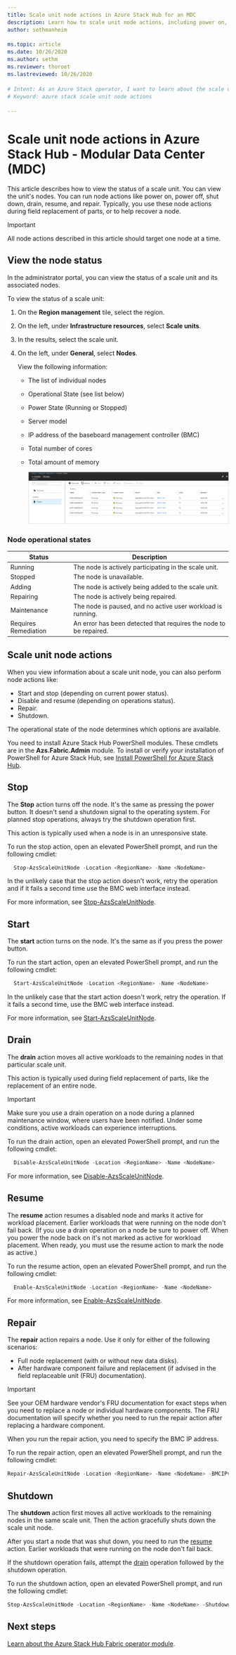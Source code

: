 ```yaml
---
title: Scale unit node actions in Azure Stack Hub for an MDC
description: Learn how to scale unit node actions, including power on, power off, disable, resume, and view node status in Azure Stack Hub integrated systems.
author: sethmanheim

ms.topic: article
ms.date: 10/26/2020
ms.author: sethm
ms.reviewer: thoroet
ms.lastreviewed: 10/26/2020

# Intent: As an Azure Stack operator, I want to learn about the scale unit node actions I can take.
# Keyword: azure stack scale unit node actions

---
```



# Scale unit node actions in Azure Stack Hub - Modular Data Center (MDC)

This article describes how to view the status of a scale unit. You can view the unit's nodes. You can run node actions like power on, power off, shut down, drain, resume, and repair. Typically, you use these node actions during field replacement of parts, or to help recover a node.

> [!Important]  
> All node actions described in this article should target one node at a time.

## View the node status

In the administrator portal, you can view the status of a scale unit and its associated nodes.

To view the status of a scale unit:

1. On the **Region management** tile, select the region.
2. On the left, under **Infrastructure resources**, select **Scale units**.
3. In the results, select the scale unit.
4. On the left, under **General**, select **Nodes**.

   View the following information:

   - The list of individual nodes
   - Operational State (see list below)
   - Power State (Running or Stopped)
   - Server model
   - IP address of the baseboard management controller (BMC)
   - Total number of cores
   - Total amount of memory

     ![status of a scale unit](media/azure-stack-node-actions/multinode-actions.png)

### Node operational states

| Status | Description |
|----------------------|-------------------------------------------------------------------|
| Running | The node is actively participating in the scale unit. |
| Stopped | The node is unavailable. |
| Adding | The node is actively being added to the scale unit. |
| Repairing | The node is actively being repaired. |
| Maintenance | The node is paused, and no active user workload is running. |
| Requires Remediation | An error has been detected that requires the node to be repaired. |

## Scale unit node actions

When you view information about a scale unit node, you can also perform node actions like:

 - Start and stop (depending on current power status).
 - Disable and resume (depending on operations status).
 - Repair.
 - Shutdown.

The operational state of the node determines which options are available.

You need to install Azure Stack Hub PowerShell modules. These cmdlets are in the **Azs.Fabric.Admin** module. To install or verify your installation of PowerShell for Azure Stack Hub, see [Install PowerShell for Azure Stack Hub](../../operator/powershell-install-az-module.md).

## Stop

The **Stop** action turns off the node. It's the same as pressing the power button. It doesn't send a shutdown signal to the operating system. For planned stop operations, always try the shutdown operation first.

This action is typically used when a node is in an unresponsive state.

To run the stop action, open an elevated PowerShell prompt, and run the following cmdlet:

```powershell  
  Stop-AzsScaleUnitNode -Location <RegionName> -Name <NodeName>
```

In the unlikely case that the stop action doesn't work, retry the operation and if it fails a second time use the BMC web interface instead.

For more information, see [Stop-AzsScaleUnitNode](/powershell/module/azs.fabric.admin/stop-azsscaleunitnode).

## Start

The **start** action turns on the node. It's the same as if you press the power button.

To run the start action, open an elevated PowerShell prompt, and run the following cmdlet:

```powershell  
  Start-AzsScaleUnitNode -Location <RegionName> -Name <NodeName>
```

In the unlikely case that the start action doesn't work, retry the operation. If it fails a second time, use the BMC web interface instead.

For more information, see [Start-AzsScaleUnitNode](/powershell/module/azs.fabric.admin/start-azsscaleunitnode).

## Drain

The **drain** action moves all active workloads to the remaining nodes in that particular scale unit.

This action is typically used during field replacement of parts, like the replacement of an entire node.

> [!Important]
> Make sure you use a drain operation on a node during a planned maintenance window, where users have been notified. Under some conditions, active workloads can experience interruptions.

To run the drain action, open an elevated PowerShell prompt, and run the following cmdlet:

```powershell  
  Disable-AzsScaleUnitNode -Location <RegionName> -Name <NodeName>
```

For more information, see [Disable-AzsScaleUnitNode](/powershell/module/azs.fabric.admin/disable-azsscaleunitnode).

## Resume

The **resume** action resumes a disabled node and marks it active for workload placement. Earlier workloads that were running on the node don't fail back. (If you use a drain operation on a node be sure to power off. When you power the node back on it's not marked as active for workload placement. When ready, you must use the resume action to mark the node as active.)

To run the resume action, open an elevated PowerShell prompt, and run the following cmdlet:

```powershell  
  Enable-AzsScaleUnitNode -Location <RegionName> -Name <NodeName>
```

For more information, see [Enable-AzsScaleUnitNode](/powershell/module/azs.fabric.admin/enable-azsscaleunitnode).

## Repair

The **repair** action repairs a node. Use it only for either of the following scenarios:

- Full node replacement (with or without new data disks).
- After hardware component failure and replacement (if advised in the field replaceable unit (FRU) documentation).

> [!Important]  
> See your OEM hardware vendor's FRU documentation for exact steps when you need to replace a node or individual hardware components. The FRU documentation will specify whether you need to run the repair action after replacing a hardware component.

When you run the repair action, you need to specify the BMC IP address.

To run the repair action, open an elevated PowerShell prompt, and run the following cmdlet:

  ```powershell
  Repair-AzsScaleUnitNode -Location <RegionName> -Name <NodeName> -BMCIPv4Address <BMCIPv4Address>
  ```

## Shutdown

The **shutdown** action first moves all active workloads to the remaining nodes in the same scale unit. Then the action gracefully shuts down the scale unit node.

After you start a node that was shut down, you need to run the [resume](#resume) action. Earlier workloads that were running on the node don't fail back.

If the shutdown operation fails, attempt the [drain](#drain) operation followed by the shutdown operation.

To run the shutdown action, open an elevated PowerShell prompt, and run the following cmdlet:

  ```powershell
  Stop-AzsScaleUnitNode -Location <RegionName> -Name <NodeName> -Shutdown
  ```

## Next steps

[Learn about the Azure Stack Hub Fabric operator module](/powershell/module/azs.fabric.admin).

